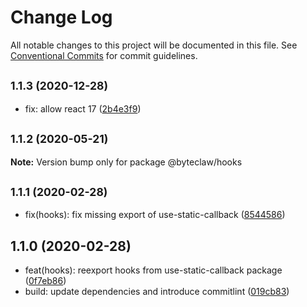 # Change Log

All notable changes to this project will be documented in this file.
See [Conventional Commits](https://conventionalcommits.org) for commit guidelines.

## <small>1.1.3 (2020-12-28)</small>

* fix: allow react 17 ([2b4e3f9](https://github.com/byteclaw/hooks/commit/2b4e3f9))





## <small>1.1.2 (2020-05-21)</small>

**Note:** Version bump only for package @byteclaw/hooks





## <small>1.1.1 (2020-02-28)</small>

* fix(hooks): fix missing export of use-static-callback ([8544586](https://github.com/byteclaw/hooks/commit/8544586))





## 1.1.0 (2020-02-28)

* feat(hooks): reexport hooks from use-static-callback package ([0f7eb86](https://github.com/byteclaw/hooks/commit/0f7eb86))
* build: update dependencies and introduce commitlint ([019cb83](https://github.com/byteclaw/hooks/commit/019cb83))
